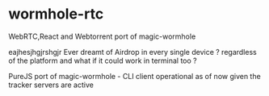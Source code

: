 # wormhole-rtc
WebRTC,React and Webtorrent port of magic-wormhole

eajhesjhgjrshgjr
Ever dreamt of Airdrop in every single device ?  regardless of the platform and what if it could work in terminal too ?


PureJS port of magic-wormhole - CLI client operational as of now given the tracker servers are active
